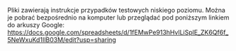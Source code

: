 Pliki zawierają instrukcje przypadków testowych niskiego poziomu. Można je pobrać bezpośrednio na komputer lub przeglądać pod poniższym linkiem do arkuszy Google:
https://docs.google.com/spreadsheets/d/1fEMwPe913hHvlLiSplE_ZK6Qf6f_5NeWxuKd1IlB03M/edit?usp=sharing
